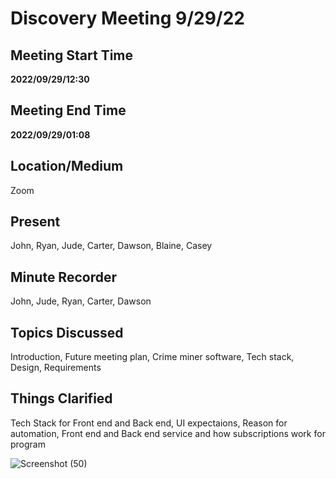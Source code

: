 # Discovery Meeting 9/29/22

## Meeting Start Time 

**2022/09/29/12:30**

## Meeting End Time

**2022/09/29/01:08**

## Location/Medium

Zoom

## Present

John, Ryan, Jude, Carter, Dawson, Blaine, Casey

## Minute Recorder

John, Jude, Ryan, Carter, Dawson

## Topics Discussed

Introduction, Future meeting plan, Crime miner software, Tech stack, Design, Requirements

## Things Clarified

Tech Stack for Front end and Back end, UI expectaions, Reason for automation, Front end and Back end service and how subscriptions work for program 


![Screenshot (50)](https://user-images.githubusercontent.com/70335886/193359345-75dfb4bf-f592-4a4b-a895-69f2c2d20dbb.png)

